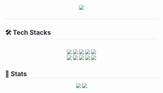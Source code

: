 <div align= "center">
    <img src="https://capsule-render.vercel.app/api?type=soft&color=ac2020&height=180&text=Sihun`s%20GitHub&animation=twinkling&fontColor=e2b1b4&fontSize=90" />
    </div>
    <div style="text-align: left;"> 
    <h2 style="border-bottom: 1px solid #d8dee4; color: #282d33;">  </h2>  
    <div style="font-weight: 700; font-size: 15px; text-align: left; color: #282d33;">  </div> 
    </div>
    <div style="text-align: left;">
    <h2 style="border-bottom: 1px solid #d8dee4; color: #282d33;"> 🛠️ Tech Stacks </h2> <br> 
    <div  align= "center"> <img src="https://img.shields.io/badge/Java-007396?style=social&logo=Java&logoColor=white">
          <img src="https://img.shields.io/badge/Next.js-000000?style=social&logo=Next.js&logoColor=white">
          <img src="https://img.shields.io/badge/React-61DAFB?style=social&logo=React&logoColor=white">
          <img src="https://img.shields.io/badge/IOS-000000?style=social&logo=IOS&logoColor=white">
          <img src="https://img.shields.io/badge/Javascript-F7DF1E?style=social&logo=Javascript&logoColor=white">
          <br/><img src="https://img.shields.io/badge/C-A8B9CC?style=social&logo=C&logoColor=white">
          <img src="https://img.shields.io/badge/C++-00599C?style=social&logo=C%2B%2B&logoColor=white">
          <img src="https://img.shields.io/badge/Github-181717?style=social&logo=Github&logoColor=white">
          <img src="https://img.shields.io/badge/Notion-000000?style=social&logo=Notion&logoColor=white">
          <img src="https://img.shields.io/badge/Python-3776AB?style=social&logo=Python&logoColor=white">
          <br/></div>
    </div>
    <div style="text-align: left;"> 
    <h2 style="border-bottom: 1px solid #d8dee4; color: #282d33;"> 🏅 Stats </h2> <div align= "center"> <img src="https://github-readme-stats.vercel.app/api?username=Jeon_Sihun&bg_color=180,000000,00000000&title_color=000000&text_color=000000"
         /> <img src="https://github-readme-stats.vercel.app/api/top-langs/?username=Jeon_Sihun&layout=compact&bg_color=180,000000,00000000&title_color=000000&text_color=000000"
           /> </div> 
    </div>
    
